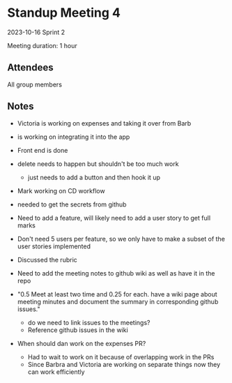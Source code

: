 # Standup Meeting 4

2023-10-16
Sprint 2

Meeting duration: 1 hour

## Attendees

All group members

## Notes

- Victoria is working on expenses and taking it over from Barb
- is working on integrating it into the app
- Front end is done
- delete needs to happen but shouldn't be too much work
  - just needs to add a button and then hook it up

- Mark working on CD workflow
- needed to get the secrets from github

- Need to add a feature, will likely need to add a user story to get full marks
- Don't need 5 users per feature, so we only have to make a subset of the user stories implemented

- Discussed the rubric

- Need to add the meeting notes to github wiki as well as have it in the repo

- "0.5 Meet at least two time and 0.25 for each. have a wiki page about meeting minutes and document the summary in corresponding github issues."
  - do we need to link issues to the meetings?
  - Reference github issues in the wiki

- When should dan work on the expenses PR?
  - Had to wait to work on it because of overlapping work in the PRs
  - Since Barbra and Victoria are working on separate things now they can work efficiently
